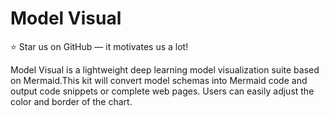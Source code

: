 # Model Visual

⭐ Star us on GitHub — it motivates us a lot!

Model Visual is a lightweight deep learning model visualization suite based on Mermaid.This kit will convert model schemas into Mermaid code and output code snippets or complete web pages. Users can easily adjust the color and border of the chart.
